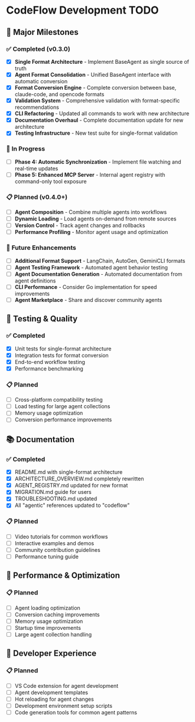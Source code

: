 # CodeFlow Development TODO

## 🎯 **Major Milestones**

### ✅ **Completed (v0.3.0)**
- [x] **Single Format Architecture** - Implement BaseAgent as single source of truth
- [x] **Agent Format Consolidation** - Unified BaseAgent interface with automatic conversion
- [x] **Format Conversion Engine** - Complete conversion between base, claude-code, and opencode formats
- [x] **Validation System** - Comprehensive validation with format-specific recommendations
- [x] **CLI Refactoring** - Updated all commands to work with new architecture
- [x] **Documentation Overhaul** - Complete documentation update for new architecture
- [x] **Testing Infrastructure** - New test suite for single-format validation

### 🚧 **In Progress**
- [ ] **Phase 4: Automatic Synchronization** - Implement file watching and real-time updates
- [ ] **Phase 5: Enhanced MCP Server** - Internal agent registry with command-only tool exposure

### 📋 **Planned (v0.4.0+)**
- [ ] **Agent Composition** - Combine multiple agents into workflows
- [ ] **Dynamic Loading** - Load agents on-demand from remote sources
- [ ] **Version Control** - Track agent changes and rollbacks
- [ ] **Performance Profiling** - Monitor agent usage and optimization

### 🔮 **Future Enhancements**
- [ ] **Additional Format Support** - LangChain, AutoGen, GeminiCLI formats
- [ ] **Agent Testing Framework** - Automated agent behavior testing
- [ ] **Agent Documentation Generation** - Automated documentation from agent definitions
- [ ] **CLI Performance** - Consider Go implementation for speed improvements
- [ ] **Agent Marketplace** - Share and discover community agents

## 🧪 **Testing & Quality**

### ✅ **Completed**
- [x] Unit tests for single-format architecture
- [x] Integration tests for format conversion
- [x] End-to-end workflow testing
- [x] Performance benchmarking

### 📋 **Planned**
- [ ] Cross-platform compatibility testing
- [ ] Load testing for large agent collections
- [ ] Memory usage optimization
- [ ] Conversion performance improvements

## 📚 **Documentation**

### ✅ **Completed**
- [x] README.md with single-format architecture
- [x] ARCHITECTURE_OVERVIEW.md completely rewritten
- [x] AGENT_REGISTRY.md updated for new format
- [x] MIGRATION.md guide for users
- [x] TROUBLESHOOTING.md updated
- [x] All "agentic" references updated to "codeflow"

### 📋 **Planned**
- [ ] Video tutorials for common workflows
- [ ] Interactive examples and demos
- [ ] Community contribution guidelines
- [ ] Performance tuning guide

## 🚀 **Performance & Optimization**

### 📋 **Planned**
- [ ] Agent loading optimization
- [ ] Conversion caching improvements
- [ ] Memory usage optimization
- [ ] Startup time improvements
- [ ] Large agent collection handling

## 🔧 **Developer Experience**

### 📋 **Planned**
- [ ] VS Code extension for agent development
- [ ] Agent development templates
- [ ] Hot reloading for agent changes
- [ ] Development environment setup scripts
- [ ] Code generation tools for common agent patterns
